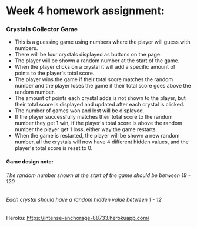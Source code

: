 # Week 4 homework assignment:
### Crystals Collector Game

* This is a guessing game using numbers where the player will guess with numbers.
* There will be four crystals displayed as buttons on the page.
* The player will be shown a random number at the start of the game.
* When the player clicks on a crystal it will add a specific amount of points to the player's total score.
* The player wins the game if their total score matches the random number and the player loses the game if their total score goes above the random number.
* The amount of points each crystal adds is not shown to the player, but their total score is displayed and updated after each crystal is clicked.
* The number of games won and lost will be displayed.
* If the player successfully matches their total score to the random number they get 1 win, if the player's total score is above the random number the player get 1 loss, either way the game restarts.
* When the game is restarted, the player will be shown a new random number, all the crystals will now have 4 different hidden values, and the player's total score is reset to 0.

#### Game design note:

###### The random number shown at the start of the game should be between 19 - 120

###### Each crystal should have a random hidden value between 1 - 12

Heroku: https://intense-anchorage-88733.herokuapp.com/



